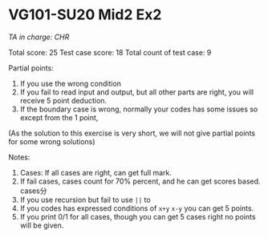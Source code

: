 # VG101-SU20 Mid2 Ex2
*TA in charge: CHR*

Total score: 25
Test case score: 18
Total count of test case: 9

Partial points:
1. If you use the wrong condition
2. If you fail to read input and output, but all other parts are right, you will receive 5 point deduction.
3. If the boundary case is wrong, normally your codes has some issues so except from the 1 point,

(As the solution to this exercise is very short, we will not give partial points for some wrong solutions)
 
Notes:
1. Cases: If all cases are right, can get full mark.
2. If fail cases, cases count for 70% percent, and he can get scores based. cases分
3. If you use recursion but fail to use `||` to 
4. If you codes has expressed conditions of `x+y` `x-y` you can get 5 points.
5. If you print 0/1 for all cases, though you can get 5 cases right no points will be given.
